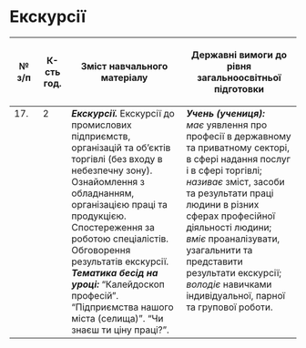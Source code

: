  # Екскурсії

<table>
<thead>
  <tr>
    <th width="10%" align="center"><p>№ з/п</p></td>
    <th width="10%" align="center"><p>К-сть год.</p></td>
    <th width="40%" align="center"><p>Зміст навчального матеріалу</p></td>
    <th width="60%" align="center"><p>Державні вимоги до рівня загальноосвітньої підготовки</p></td>
  </tr>
</thead>
<tbody>
  <tr>
    <td width="10%" style="vertical-align:top !important;">
17.</td>
    <td width="10%" style="vertical-align:top !important;">
2</td>
    <td width="40%" style="vertical-align:top !important;">
<b><i>Екскурсії.</i></b>  Екскурсії до промислових підприємств, організацій та об’єктів торгівлі (без входу в небезпечну зону). Ознайомлення з обладнанням, організацією праці та  продукцією. Спостереження за роботою спеціалістів. Обговорення результатів екскурсії. <br>
<b><i>Тематика бесід на уроці:</i></b> “Калейдоскоп професій”. “Підприємства нашого міста (селища)”. “Чи знаєш ти ціну праці?”.</td>
    <td width="60%" style="vertical-align:top !important;">
<i><b>Учень (учениця):</b></i><br>
<i>має</i> уявлення про професії в  державному та приватному секторі, в сфері надання послуг і в сфері торгівлі; <br>
<i>називає</i> зміст, засоби та результати праці людини в різних сферах професійної діяльності людини;<br>
<i>вміє</i> проаналізувати, узагальнити та представити результати екскурсії;<br>
<i>володіє</i> навичками індивідуальної, парної та групової роботи.<br>
</td>
  </tr>
</tbody>
</table>